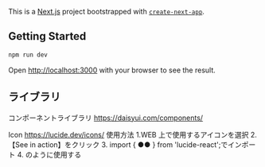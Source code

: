 This is a [Next.js](https://nextjs.org) project bootstrapped with [`create-next-app`](https://nextjs.org/docs/app/api-reference/cli/create-next-app).

## Getting Started

```bash
npm run dev
```

Open [http://localhost:3000](http://localhost:3000) with your browser to see the result.

## ライブラリ

コンポーネントライブラリ
https://daisyui.com/components/

Icon
https://lucide.dev/icons/
使用方法
1.WEB 上で使用するアイコンを選択 2.【See in action】をクリック 3. import { ●● } from 'lucide-react';でインポート 4. <Bean />のように使用する
